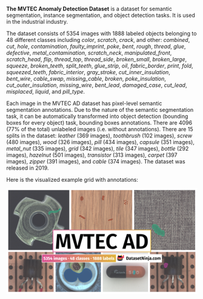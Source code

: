 **The MVTEC Anomaly Detection Dataset** is a dataset for semantic segmentation, instance segmentation, and object detection tasks. It is used in the industrial industry.

The dataset consists of 5354 images with 1888 labeled objects belonging to 48 different classes including *color*, *scratch*, *crack*, and other: *combined*, *cut*, *hole*, *contamination*, *faulty_imprint*, *poke*, *bent*, *rough*, *thread*, *glue*, *defective*, *metal_contamination*, *scratch_neck*, *manipulated_front*, *scratch_head*, *flip*, *thread_top*, *thread_side*, *broken_small*, *broken_large*, *squeeze*, *broken_teeth*, *split_teeth*, *glue_strip*, *oil*, *fabric_border*, *print*, *fold*, *squeezed_teeth*, *fabric_interior*, *gray_stroke*, *cut_inner_insulation*, *bent_wire*, *cable_swap*, *missing_cable*, *broken*, *poke_insulation*, *cut_outer_insulation*, *missing_wire*, *bent_lead*, *damaged_case*, *cut_lead*, *misplaced*, *liquid*, and *pill_type*.

Each image in the MVTEC AD dataset has pixel-level semantic segmentation annotations. Due to the nature of the semantic segmentation task, it can be automatically transformed into object detection (bounding boxes for every object) task, bounding boxes annotations. There are 4096 (77% of the total) unlabeled images (i.e. without annotations). There are 15 splits in the dataset: *leather* (369 images), *toothbrush* (102 images), *screw* (480 images), *wood* (326 images), *pill* (434 images), *capsule* (351 images), *metal_nut* (335 images), *grid* (342 images), *tile* (347 images), *bottle* (292 images), *hazelnut* (501 images), *transistor* (313 images), *carpet* (397 images), *zipper* (391 images), and *cable* (374 images). The dataset was released in 2019.

Here is the visualized example grid with annotations:

<img src="https://github.com/dataset-ninja/mvtec-AD/raw/main/visualizations/poster.png">
